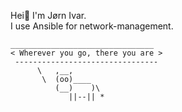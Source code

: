 Hei👋 I'm Jørn Ivar.<br>
I use Ansible for network-management.<br>
    
    ________________________________
    < Wherever you go, there you are >
     --------------------------------
          \   ,__,
           \  (oo)____
              (__)    )\
                 ||--|| *
